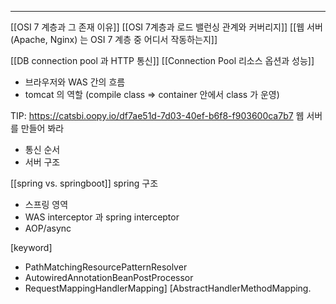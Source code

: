 ----
[[OSI 7 계층과 그 존재 이유]]
[[OSI 7계층과 로드 밸런싱 관계와 커버리지]]
[[웹 서버 (Apache, Nginx) 는 OSI 7 계층 중 어디서 작동하는지]]

[[DB connection pool 과 HTTP 통신]]
[[Connection Pool 리소스 옵션과 성능]]
- 브라우저와 WAS 간의 흐름 
- tomcat 의 역할 (compile class => container 안에서 class 가 운영)

TIP:  https://catsbi.oopy.io/df7ae51d-7d03-40ef-b6f8-f903600ca7b7 웹 서버를 만들어 봐라

* 통신 순서 
* 서버 구조 

[[spring vs. springboot]]
spring 구조
* 스프링 영역 
* WAS interceptor 과 spring interceptor
* AOP/async

[keyword]
* PathMatchingResourcePatternResolver
* AutowiredAnnotationBeanPostProcessor
* RequestMappingHandlerMapping] [AbstractHandlerMethodMapping.